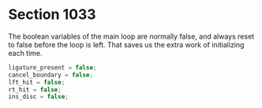 # Section 1033

The boolean variables of the main loop are normally false, and always reset to false before the loop is left.
That saves us the extra work of initializing each time.

```c << Set initial values of key variables >>+=
ligature_present = false;
cancel_boundary = false;
lft_hit = false;
rt_hit = false;
ins_disc = false;
```

